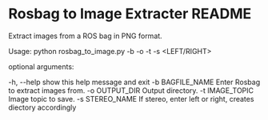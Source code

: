 # Rosbag to Image Extracter README

Extract images from a ROS bag in PNG format.

Usage: python rosbag_to_image.py -b <BAGFILE NAME> -o <OUTPUT DIRECTORY> -t <TOPIC> -s <LEFT/RIGHT> 

optional arguments:

  -h, --help       show this help message and exit
  -b BAGFILE_NAME  Enter Rosbag to extract images from. 
  -o OUTPUT_DIR    Output directory.
  -t IMAGE_TOPIC   Image topic to save.
  -s STEREO_NAME   If stereo, enter left or right, creates diectory accordingly



